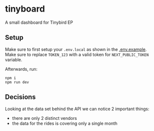 # tinyboard

A small dashboard for Tinybird EP

## Setup

Make sure to first setup your `.env.local` as shown in the [.env.example](.env.example).
Make sure to replace `TOKEN_123` with a valid token for `NEXT_PUBLIC_TOKEN` variable.

Afterwards, run:

```$
npm i
npm run dev
```

## Decisions

Looking at the data set behind the API we can notice 2 important things:

- there are only 2 distinct vendors
- the data for the rides is covering only a single month
